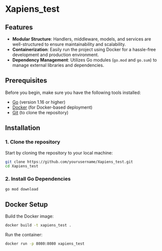 # Xapiens_test

## Features

- **Modular Structure**: Handlers, middleware, models, and services are well-structured to ensure maintainability and scalability.
- **Containerization**: Easily run the project using Docker for a hassle-free development and production environment.
- **Dependency Management**: Utilizes Go modules (`go.mod` and `go.sum`) to manage external libraries and dependencies.

## Prerequisites

Before you begin, make sure you have the following tools installed:

- [Go](https://golang.org/dl/) (version 1.16 or higher)
- [Docker](https://www.docker.com/products/docker-desktop) (for Docker-based deployment)
- [Git](https://git-scm.com/) (to clone the repository)

## Installation

### 1. Clone the repository

Start by cloning the repository to your local machine:

```bash
git clone https://github.com/yourusername/Xapiens_test.git
cd Xapiens_test
```

### 2. Install Go Dependencies

```bash
go mod download
```

## Docker Setup

Build the Docker image:

```bash
docker build -t xapiens_test .
```

Run the container:

```bash
docker run -p 8080:8080 xapiens_test
```
